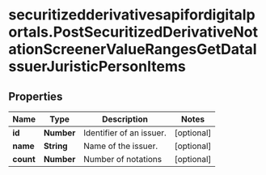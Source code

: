 # securitizedderivativesapifordigitalportals.PostSecuritizedDerivativeNotationScreenerValueRangesGetDataIssuerJuristicPersonItems

## Properties

Name | Type | Description | Notes
------------ | ------------- | ------------- | -------------
**id** | **Number** | Identifier of an issuer. | [optional] 
**name** | **String** | Name of the issuer. | [optional] 
**count** | **Number** | Number of notations | [optional] 


